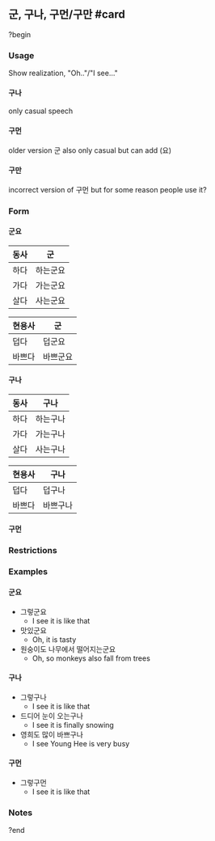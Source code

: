 ## 군, 구나, 구먼/구만 #card
?begin
### Usage
Show realization, "Oh.."/"I see..."
#### 구나
only casual speech
#### 구먼
older version 군
also only casual but can add (요)
#### 구만
incorrect version of 구먼 but for some reason people use it?
### Form
#### 군요

| 동사  | 군    |
| --- | ---- |
| 하다  | 하는군요 |
| 가다  | 가는군요 |
| 살다  | 사는군요 |

| 현용사 | 군    |
| --- | ---- |
| 덥다  | 덥군요  |
| 바쁘다 | 바쁘군요 |
#### 구나

| 동사  | 구나   |
| --- | ---- |
| 하다  | 하는구나 |
| 가다  | 가는구나 |
| 살다  | 사는구나 |

| 현용사 | 구나   |
| --- | ---- |
| 덥다  | 덥구나  |
| 바쁘다 | 바쁘구나 |
#### 구먼
### Restrictions
### Examples
#### 군요
* 그렇군요
	* I see it is like that
* 맛있군요
	* Oh, it is tasty
* 원숭이도 나무에서 떨어지는군요
	* Oh, so monkeys also fall from trees
#### 구나
* 그렇구나
	* I see it is like that
* 드디어 눈이 오는구나
	* I see it is finally snowing
* 영희도 많이 바쁘구나
	* I see Young Hee is very busy

#### 구먼
* 그렇구먼
	* I see it is like that
### Notes
?end
